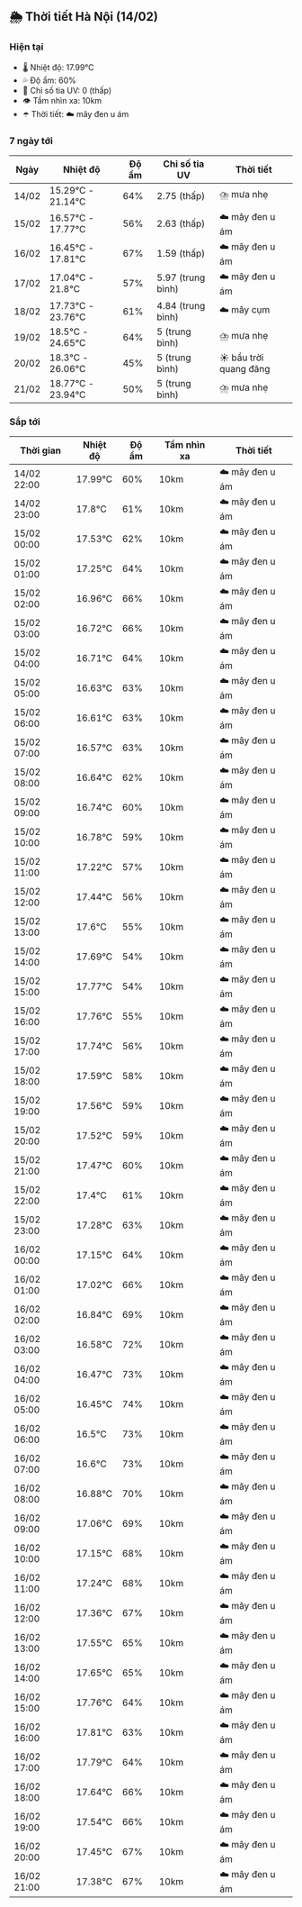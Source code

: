 ## 🌦️ Thời tiết Hà Nội (14/02)

### Hiện tại

- 🌡️ Nhiệt độ: 17.99℃
- 💦 Độ ẩm: 60%
- 🌟 Chỉ số tia UV: 0 (thấp)
- 👁️ Tầm nhìn xa: 10km
- ☂️ Thời tiết: ☁️ mây đen u ám

### 7 ngày tới

| Ngày | Nhiệt độ | Độ ẩm | Chỉ số tia UV | Thời tiết |
| --- | --- | --- | --- | --- |
| 14/02 | 15.29℃ - 21.14℃ | 64% | 2.75 (thấp) | ⛈️ mưa nhẹ |
| 15/02 | 16.57℃ - 17.77℃ | 56% | 2.63 (thấp) | ☁️ mây đen u ám |
| 16/02 | 16.45℃ - 17.81℃ | 67% | 1.59 (thấp) | ☁️ mây đen u ám |
| 17/02 | 17.04℃ - 21.8℃ | 57% | 5.97 (trung bình) | ☁️ mây đen u ám |
| 18/02 | 17.73℃ - 23.76℃ | 61% | 4.84 (trung bình) | ☁️ mây cụm |
| 19/02 | 18.5℃ - 24.65℃ | 64% | 5 (trung bình) | ⛈️ mưa nhẹ |
| 20/02 | 18.3℃ - 26.06℃ | 45% | 5 (trung bình) | ☀️ bầu trời quang đãng |
| 21/02 | 18.77℃ - 23.94℃ | 50% | 5 (trung bình) | ⛈️ mưa nhẹ |

### Sắp tới

| Thời gian | Nhiệt độ | Độ ẩm | Tầm nhìn xa | Thời tiết |
| --- | --- | --- | --- | --- |
| 14/02 22:00 | 17.99℃ | 60% | 10km | ☁️ mây đen u ám |
| 14/02 23:00 | 17.8℃ | 61% | 10km | ☁️ mây đen u ám |
| 15/02 00:00 | 17.53℃ | 62% | 10km | ☁️ mây đen u ám |
| 15/02 01:00 | 17.25℃ | 64% | 10km | ☁️ mây đen u ám |
| 15/02 02:00 | 16.96℃ | 66% | 10km | ☁️ mây đen u ám |
| 15/02 03:00 | 16.72℃ | 66% | 10km | ☁️ mây đen u ám |
| 15/02 04:00 | 16.71℃ | 64% | 10km | ☁️ mây đen u ám |
| 15/02 05:00 | 16.63℃ | 63% | 10km | ☁️ mây đen u ám |
| 15/02 06:00 | 16.61℃ | 63% | 10km | ☁️ mây đen u ám |
| 15/02 07:00 | 16.57℃ | 63% | 10km | ☁️ mây đen u ám |
| 15/02 08:00 | 16.64℃ | 62% | 10km | ☁️ mây đen u ám |
| 15/02 09:00 | 16.74℃ | 60% | 10km | ☁️ mây đen u ám |
| 15/02 10:00 | 16.78℃ | 59% | 10km | ☁️ mây đen u ám |
| 15/02 11:00 | 17.22℃ | 57% | 10km | ☁️ mây đen u ám |
| 15/02 12:00 | 17.44℃ | 56% | 10km | ☁️ mây đen u ám |
| 15/02 13:00 | 17.6℃ | 55% | 10km | ☁️ mây đen u ám |
| 15/02 14:00 | 17.69℃ | 54% | 10km | ☁️ mây đen u ám |
| 15/02 15:00 | 17.77℃ | 54% | 10km | ☁️ mây đen u ám |
| 15/02 16:00 | 17.76℃ | 55% | 10km | ☁️ mây đen u ám |
| 15/02 17:00 | 17.74℃ | 56% | 10km | ☁️ mây đen u ám |
| 15/02 18:00 | 17.59℃ | 58% | 10km | ☁️ mây đen u ám |
| 15/02 19:00 | 17.56℃ | 59% | 10km | ☁️ mây đen u ám |
| 15/02 20:00 | 17.52℃ | 59% | 10km | ☁️ mây đen u ám |
| 15/02 21:00 | 17.47℃ | 60% | 10km | ☁️ mây đen u ám |
| 15/02 22:00 | 17.4℃ | 61% | 10km | ☁️ mây đen u ám |
| 15/02 23:00 | 17.28℃ | 63% | 10km | ☁️ mây đen u ám |
| 16/02 00:00 | 17.15℃ | 64% | 10km | ☁️ mây đen u ám |
| 16/02 01:00 | 17.02℃ | 66% | 10km | ☁️ mây đen u ám |
| 16/02 02:00 | 16.84℃ | 69% | 10km | ☁️ mây đen u ám |
| 16/02 03:00 | 16.58℃ | 72% | 10km | ☁️ mây đen u ám |
| 16/02 04:00 | 16.47℃ | 73% | 10km | ☁️ mây đen u ám |
| 16/02 05:00 | 16.45℃ | 74% | 10km | ☁️ mây đen u ám |
| 16/02 06:00 | 16.5℃ | 73% | 10km | ☁️ mây đen u ám |
| 16/02 07:00 | 16.6℃ | 73% | 10km | ☁️ mây đen u ám |
| 16/02 08:00 | 16.88℃ | 70% | 10km | ☁️ mây đen u ám |
| 16/02 09:00 | 17.06℃ | 69% | 10km | ☁️ mây đen u ám |
| 16/02 10:00 | 17.15℃ | 68% | 10km | ☁️ mây đen u ám |
| 16/02 11:00 | 17.24℃ | 68% | 10km | ☁️ mây đen u ám |
| 16/02 12:00 | 17.36℃ | 67% | 10km | ☁️ mây đen u ám |
| 16/02 13:00 | 17.55℃ | 65% | 10km | ☁️ mây đen u ám |
| 16/02 14:00 | 17.65℃ | 65% | 10km | ☁️ mây đen u ám |
| 16/02 15:00 | 17.76℃ | 64% | 10km | ☁️ mây đen u ám |
| 16/02 16:00 | 17.81℃ | 63% | 10km | ☁️ mây đen u ám |
| 16/02 17:00 | 17.79℃ | 64% | 10km | ☁️ mây đen u ám |
| 16/02 18:00 | 17.64℃ | 66% | 10km | ☁️ mây đen u ám |
| 16/02 19:00 | 17.54℃ | 66% | 10km | ☁️ mây đen u ám |
| 16/02 20:00 | 17.45℃ | 67% | 10km | ☁️ mây đen u ám |
| 16/02 21:00 | 17.38℃ | 67% | 10km | ☁️ mây đen u ám |
